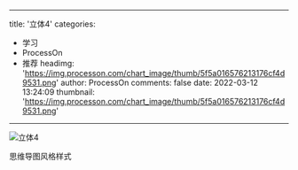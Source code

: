 
---
title: '立体4'
categories: 
 - 学习
 - ProcessOn
 - 推荐
headimg: 'https://img.processon.com/chart_image/thumb/5f5a016576213176cf4d9531.png'
author: ProcessOn
comments: false
date: 2022-03-12 13:24:09
thumbnail: 'https://img.processon.com/chart_image/thumb/5f5a016576213176cf4d9531.png'
---

<div>   
<img class="thumb" alt="立体4" src="https://img.processon.com/chart_image/thumb/5f5a016576213176cf4d9531.png" referrerpolicy="no-referrer">
<p>思维导图风格样式</p>  
</div>
            